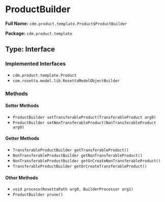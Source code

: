 # ProductBuilder

**Full Name:** `cdm.product.template.Product$ProductBuilder`

**Package:** `cdm.product.template`

## Type: Interface

### Implemented Interfaces

- `cdm.product.template.Product`
- `com.rosetta.model.lib.RosettaModelObjectBuilder`

### Methods

#### Setter Methods

- `ProductBuilder setTransferableProduct(TransferableProduct arg0)`
- `ProductBuilder setNonTransferableProduct(NonTransferableProduct arg0)`

#### Getter Methods

- `TransferableProductBuilder getTransferableProduct()`
- `NonTransferableProductBuilder getNonTransferableProduct()`
- `NonTransferableProductBuilder getOrCreateNonTransferableProduct()`
- `TransferableProductBuilder getOrCreateTransferableProduct()`

#### Other Methods

- `void process(RosettaPath arg0, BuilderProcessor arg1)`
- `ProductBuilder prune()`

